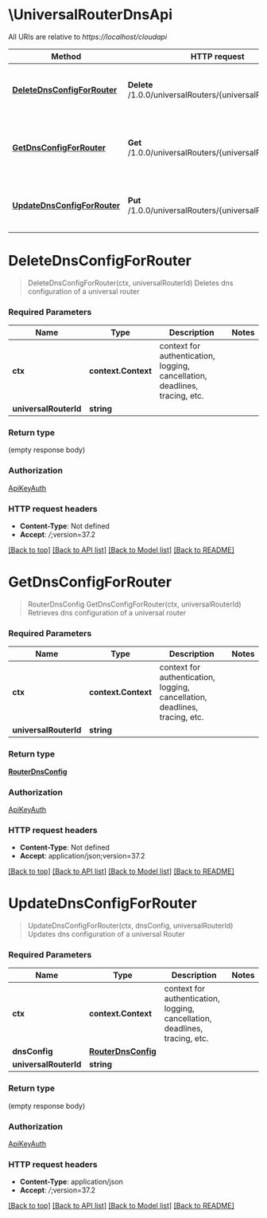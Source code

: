 # \UniversalRouterDnsApi

All URIs are relative to *https://localhost/cloudapi*

Method | HTTP request | Description
------------- | ------------- | -------------
[**DeleteDnsConfigForRouter**](UniversalRouterDnsApi.md#DeleteDnsConfigForRouter) | **Delete** /1.0.0/universalRouters/{universalRouterId}/dns | Deletes dns configuration of a universal router
[**GetDnsConfigForRouter**](UniversalRouterDnsApi.md#GetDnsConfigForRouter) | **Get** /1.0.0/universalRouters/{universalRouterId}/dns | Retrieves dns configuration of a universal router
[**UpdateDnsConfigForRouter**](UniversalRouterDnsApi.md#UpdateDnsConfigForRouter) | **Put** /1.0.0/universalRouters/{universalRouterId}/dns | Updates dns configuration of a universal Router


# **DeleteDnsConfigForRouter**
> DeleteDnsConfigForRouter(ctx, universalRouterId)
Deletes dns configuration of a universal router

### Required Parameters

Name | Type | Description  | Notes
------------- | ------------- | ------------- | -------------
 **ctx** | **context.Context** | context for authentication, logging, cancellation, deadlines, tracing, etc.
  **universalRouterId** | **string**|  | 

### Return type

 (empty response body)

### Authorization

[ApiKeyAuth](../README.md#ApiKeyAuth)

### HTTP request headers

 - **Content-Type**: Not defined
 - **Accept**: *_/_*;version=37.2

[[Back to top]](#) [[Back to API list]](../README.md#documentation-for-api-endpoints) [[Back to Model list]](../README.md#documentation-for-models) [[Back to README]](../README.md)

# **GetDnsConfigForRouter**
> RouterDnsConfig GetDnsConfigForRouter(ctx, universalRouterId)
Retrieves dns configuration of a universal router

### Required Parameters

Name | Type | Description  | Notes
------------- | ------------- | ------------- | -------------
 **ctx** | **context.Context** | context for authentication, logging, cancellation, deadlines, tracing, etc.
  **universalRouterId** | **string**|  | 

### Return type

[**RouterDnsConfig**](RouterDnsConfig.md)

### Authorization

[ApiKeyAuth](../README.md#ApiKeyAuth)

### HTTP request headers

 - **Content-Type**: Not defined
 - **Accept**: application/json;version=37.2

[[Back to top]](#) [[Back to API list]](../README.md#documentation-for-api-endpoints) [[Back to Model list]](../README.md#documentation-for-models) [[Back to README]](../README.md)

# **UpdateDnsConfigForRouter**
> UpdateDnsConfigForRouter(ctx, dnsConfig, universalRouterId)
Updates dns configuration of a universal Router

### Required Parameters

Name | Type | Description  | Notes
------------- | ------------- | ------------- | -------------
 **ctx** | **context.Context** | context for authentication, logging, cancellation, deadlines, tracing, etc.
  **dnsConfig** | [**RouterDnsConfig**](RouterDnsConfig.md)|  | 
  **universalRouterId** | **string**|  | 

### Return type

 (empty response body)

### Authorization

[ApiKeyAuth](../README.md#ApiKeyAuth)

### HTTP request headers

 - **Content-Type**: application/json
 - **Accept**: *_/_*;version=37.2

[[Back to top]](#) [[Back to API list]](../README.md#documentation-for-api-endpoints) [[Back to Model list]](../README.md#documentation-for-models) [[Back to README]](../README.md)

